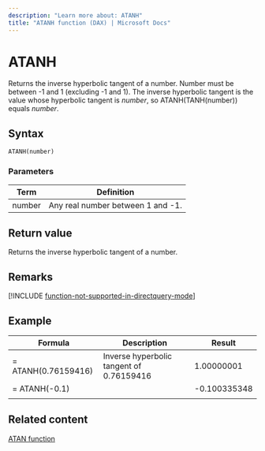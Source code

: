 ```yaml
---
description: "Learn more about: ATANH"
title: "ATANH function (DAX) | Microsoft Docs"
---
```

# ATANH

Returns the inverse hyperbolic tangent of a number. Number must be between -1 and 1 (excluding -1 and 1). The inverse hyperbolic tangent is the value whose hyperbolic tangent is *number*, so ATANH(TANH(number)) equals *number*.  
  
## Syntax  
  
```dax
ATANH(number)  
```
  
### Parameters  
  
|Term|Definition|  
|--------|--------------|  
|number|Any real number between 1 and -1.|  
  
## Return value

Returns the inverse hyperbolic tangent of a number.  

## Remarks

[!INCLUDE [function-not-supported-in-directquery-mode](includes/function-not-supported-in-directquery-mode.md)]
  
## Example  
  
|Formula|Description|Result|  
|-----------|---------------|----------|  
|= ATANH(0.76159416)|Inverse hyperbolic tangent of 0.76159416|1.00000001|  
|= ATANH(-0.1)||-0.100335348|  
||||  

## Related content

[ATAN function](atan-function-dax.md)  
